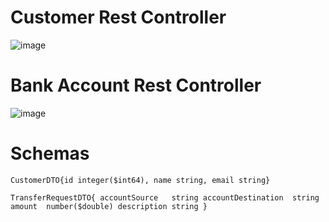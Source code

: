 
# Customer Rest Controller
![image](https://github.com/m-mourouh/ebanking-back/assets/60442896/cc857a18-a041-409b-a225-de24714ac090)

# Bank Account Rest Controller
![image](https://github.com/m-mourouh/ebanking-back/assets/60442896/fb6549d0-0504-48e6-9467-da9a00d78c7a)

# Schemas
`CustomerDTO{id integer($int64), name string, email string}`

`TransferRequestDTO{
accountSource	string
accountDestination	string
amount	number($double)
description	string
}`

